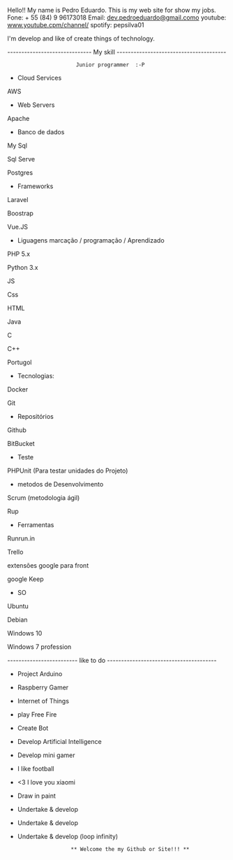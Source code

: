 Hello!! My name is Pedro Eduardo. This is my web site for show my jobs.
Fone: + 55 (84) 9 96173018
Email: dev.pedroeduardo@gmail.como
youtube: www.youtube.cpm/channel/
spotify: pepsilva01


I'm develop and like of create things of technology.

------------------------------ My skill ---------------------------------------

                          Junior programmer  :-P

* Cloud Services

AWS

* Web Servers

Apache

*  Banco de dados

My Sql

Sql Serve

Postgres

* Frameworks

Laravel

Boostrap

Vue.JS

* Liguagens marcação / programação / Aprendizado

PHP 5.x

Python 3.x

JS

Css

HTML

Java

C

C++

Portugol

* Tecnologias:

Docker

Git

* Repositórios

Github

BitBucket

* Teste

PHPUnit (Para testar unidades do Projeto)

* metodos de Desenvolvimento

 Scrum (metodologia ágil)

 Rup

* Ferramentas

Runrun.in

Trello

extensões google para front

google Keep

* SO

Ubuntu

Debian

Windows 10

Windows 7 profession

------------------------- like to do ---------------------------------------

* Project Arduino
* Raspberry Gamer
* Internet of Things
* play Free Fire
* Create Bot
* Develop Artificial Intelligence
* Develop mini gamer
* I like football
* <3 I love you xiaomi
* Draw in paint
* Undertake & develop
* Undertake & develop
* Undertake & develop (loop infinity)

                       ** Welcome the my Github or Site!!! **
